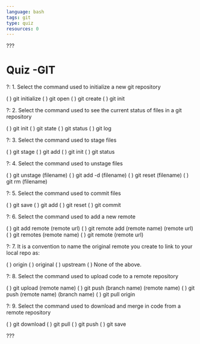 ```yaml
---
language: bash
tags: git
type: quiz
resources: 0
---
```


???

# Quiz -GIT

?: 1. Select the command used to initialize a new git repository

( ) git initialize
( ) git open
( ) git create
( ) git init

?: 2. Select the command used to see the current status of files in a git repository

( ) git init
( ) git state
( ) git status
( ) git log

?: 3. Select the command used to stage files

( ) git stage
( ) git add
( ) git init
( ) git status

?: 4. Select the command used to unstage files

( ) git unstage (filename)
( ) git add -d (filename)
( ) git reset (filename)
( ) git rm (filename)

?: 5. Select the command used to commit files

( ) git save
( ) git add
( ) git reset
( ) git commit

?: 6. Select the command used to add a new remote

( ) git add remote (remote url)
( ) git remote add (remote name) (remote url)
( ) git remotes (remote name)
( ) git remote (remote url)

?: 7. It is a convention to name the original remote you create to link to your local repo as:

( ) origin
( ) original
( ) upstream
( ) None of the above.

?: 8. Select the command used to upload code to a remote repository

( ) git upload (remote name)
( ) git push (branch name) (remote name)
( ) git push (remote name) (branch name)
( ) git pull origin

?: 9. Select the command used to download and merge in code from a remote repository

( ) git download
( ) git pull
( ) git push
( ) git save

???